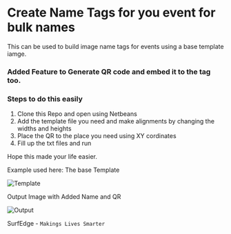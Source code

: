 # Create Name Tags for you event for bulk names
This can be used to build image name tags for events using a base template iamge.

### Added Feature to Generate QR code and embed it to the tag too.

### Steps to do this easily

1. Clone this Repo and open using Netbeans
2. Add the template file you need and make alignments by changing the widths and heights
3. Place the QR to the place you need using XY cordinates
4. Fill up the txt files and run

Hope this made your life easier.

Example used here: 
The base Template

![Template](https://raw.githubusercontent.com/SurfEdge/java-image-name-tag-builder/master/readme_temp.jpg)

Output Image with Added Name and QR 


![Output](https://raw.githubusercontent.com/SurfEdge/java-image-name-tag-builder/master/readme_out.jpg)


SurfEdge - `Makings Lives Smarter`

